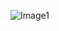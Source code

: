 ![Image1](https://user-images.githubusercontent.com/97792024/184506923-9c238eed-ee1a-480c-a97f-024ff055e882.png)
